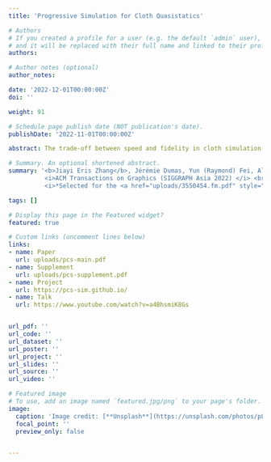 ```yaml
---
title: 'Progressive Simulation for Cloth Quasistatics'

# Authors
# If you created a profile for a user (e.g. the default `admin` user), write the username (folder name) here
# and it will be replaced with their full name and linked to their profile.
authors:

# Author notes (optional)
author_notes:

date: '2022-12-01T00:00:00Z'
doi: ''

weight: 91

# Schedule page publish date (NOT publication's date).
publishDate: '2022-11-01T00:00:00Z'

abstract: The trade-off between speed and fidelity in cloth simulation is a fundamental computational problem in computer graphics and computational design. Coarse cloth models provide the interactive performance required by designers, but they can not be simulated at higher resolutions ("up-resed") without introducing simulation artifacts and/or unpredicted outcomes, such as different folds, wrinkles and drapes. But how can a coarse simulation predict the result of an unconstrained, high-resolution simulation that has not yet been run? <br> We propose Progressive Cloth Simulation (PCS), a new forward simulation method for efficient preview of cloth quasistatics on exceedingly coarse triangle meshes with consistent and progressive improvement over a hierarchy of increasingly higher-resolution models. PCS provides an efficient coarse previewing simulation method that predicts the coarse-scale folds and wrinkles that will be generated by a corresponding converged, high-fidelity C-IPC simulation of the cloth drape's equilibrium. For each preview PCS can generate an increasing-resolution sequence of consistent models that progress towards this converged solution. This successive improvement can then be interrupted at any point, for example, whenever design parameters.

# Summary. An optional shortened abstract.
summary: '<b>Jiayi Eris Zhang</b>, Jérémie Dumas, Yun (Raymond) Fei, Alec Jacobson, Doug L. James, Danny M. Kaufman <br>
          <i>ACM Transactions on Graphics (SIGGRAPH Asia 2022) </i> <br>
          <i>*Selected for the <a href="uploads/3550454.fm.pdf" style="color:rgb(232, 60, 37);font-size:16px">back cover</a> of the journal proceedings</i>'

tags: []

# Display this page in the Featured widget?
featured: true

# Custom links (uncomment lines below)
links:
- name: Paper
  url: uploads/pcs-main.pdf
- name: Supplement
  url: uploads/pcs-supplement.pdf
- name: Project
  url: https://pcs-sim.github.io/
- name: Talk
  url: https://www.youtube.com/watch?v=a4BhsmiK8Gs


url_pdf: ''
url_code: ''
url_dataset: ''
url_poster: ''
url_project: ''
url_slides: ''
url_source: ''
url_video: ''

# Featured image
# To use, add an image named `featured.jpg/png` to your page's folder.
image:
  caption: 'Image credit: [**Unsplash**](https://unsplash.com/photos/pLCdAaMFLTE)'
  focal_point: ''
  preview_only: false


---
```

